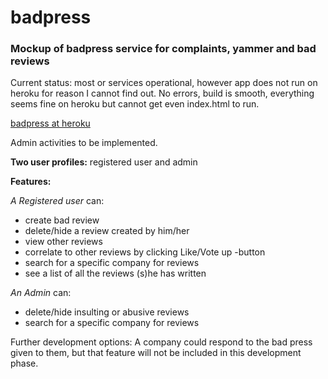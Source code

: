 # badpress
### Mockup of badpress service for complaints, yammer and bad reviews

Current status: most or services operational, 
however app does not run on heroku for reason I cannot find out.
No errors, build is smooth, everything seems fine on heroku but cannot get 
even index.html to run.

[badpress at heroku](https://badpress.herokuapp.com/)

Admin activities to be implemented.

**Two user profiles:** registered user and admin

**Features:**

*A Registered user* can:
 * create bad review
 * delete/hide a review created by him/her
 * view other reviews
 * correlate to other reviews by clicking Like/Vote up -button
 * search for a specific company for reviews
 * see a list of all the reviews (s)he has written

*An Admin* can:
 * delete/hide insulting or abusive reviews
 * search for a specific company for reviews


Further development options: 
A company could respond to the bad press given to them, but that feature will not be included in this development phase.

